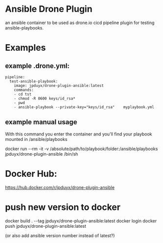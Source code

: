 # Ansible Drone Plugin

an ansible container to be used as drone.io cicd pipeline plugin for testing ansible-playbooks.

# Examples 

## example .drone.yml:

    pipeline:
      test-ansible-playbook:
        image: jpduyx/drone-plugin-ansible:latest
        commands:
        - cd tst
        - chmod -R 0600 keys/id_rsa*
        - pwd
        - ansible-playbook --private-key="keys/id_rsa"    myplaybook.yml 

## example manual usage
With this command you enter the container and you'll find your playbook mounted in /ansible/playbooks

  docker run --rm -it -v /absolute/path/to/playbook/folder:/ansible/playbooks jpduyx/drone-plugin-ansible /bin/sh

  
  
# Docker Hub: 

https://hub.docker.com/r/jpduyx/drone-plugin-ansible


# push new version to docker

docker build . --tag jpduyx/drone-plugin-ansible:latest
docker login 
docker push jpduyx/drone-plugin-ansible:latest 

(or also add ansible version number instead of latest?)

